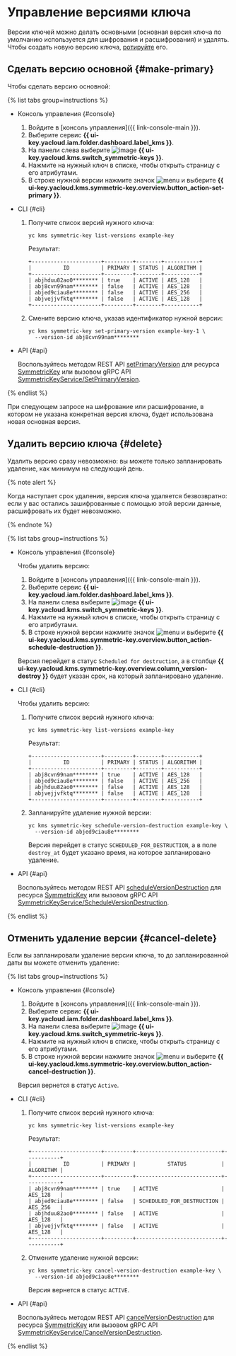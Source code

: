 # Управление версиями ключа

Версии ключей можно делать основными (основная версия ключа по умолчанию используется для шифрования и расшифрования) и удалять. Чтобы создать новую версию ключа, [ротируйте](key.md#rotate) его.

## Сделать версию основной {#make-primary}

Чтобы сделать версию основной:

{% list tabs group=instructions %}

- Консоль управления {#console}

  1. Войдите в [консоль управления]({{ link-console-main }}).
  1. Выберите сервис **{{ ui-key.yacloud.iam.folder.dashboard.label_kms }}**.
  1. На панели слева выберите ![image](../../_assets/console-icons/key.svg) **{{ ui-key.yacloud.kms.switch_symmetric-keys }}**.
  1. Нажмите на нужный ключ в списке, чтобы открыть страницу с его атрибутами.
  1. В строке нужной версии нажмите значок ![menu](../../_assets/console-icons/ellipsis.svg) и выберите **{{ ui-key.yacloud.kms.symmetric-key.overview.button_action-set-primary }}**.

- CLI {#cli}

  1. Получите список версий нужного ключа:

     ```
     yc kms symmetric-key list-versions example-key
     ```
	 
	 Результат:
	 
	 ```
     +----------------------+---------+--------+-----------+
     |          ID          | PRIMARY | STATUS | ALGORITHM |
     +----------------------+---------+--------+-----------+
     | abjhduu82ao0******** | true    | ACTIVE | AES_128   |
     | abj8cvn99nam******** | false   | ACTIVE | AES_128   |
     | abjed9ciau8e******** | false   | ACTIVE | AES_256   |
     | abjvejjvfktq******** | false   | ACTIVE | AES_128   |
     +----------------------+---------+--------+-----------+
     ```

  1. Смените версию ключа, указав идентификатор нужной версии:

     ```
     yc kms symmetric-key set-primary-version example-key-1 \
       --version-id abj8cvn99nam********
     ```

- API {#api}

  Воспользуйтесь методом REST API [setPrimaryVersion](../../kms/api-ref/SymmetricKey/setPrimaryVersion.md) для ресурса [SymmetricKey](../../kms/api-ref/SymmetricKey/index.md) или вызовом gRPC API [SymmetricKeyService/SetPrimaryVersion](../../kms/api-ref/grpc/SymmetricKey/setPrimaryVersion.md).

{% endlist %}

При следующем запросе на шифрование или расшифрование, в котором не указана конкретная версия ключа, будет использована новая основная версия.

## Удалить версию ключа {#delete}

Удалить версию сразу невозможно: вы можете только запланировать удаление, как минимум на следующий день.

{% note alert %}

Когда наступает срок удаления, версия ключа удаляется безвозвратно: если у вас остались зашифрованные с помощью этой версии данные, расшифровать их будет невозможно.

{% endnote %}

{% list tabs group=instructions %}

- Консоль управления {#console}

  Чтобы удалить версию:

  1. Войдите в [консоль управления]({{ link-console-main }}).
  1. Выберите сервис **{{ ui-key.yacloud.iam.folder.dashboard.label_kms }}**.
  1. На панели слева выберите ![image](../../_assets/console-icons/key.svg) **{{ ui-key.yacloud.kms.switch_symmetric-keys }}**.
  1. Нажмите на нужный ключ в списке, чтобы открыть страницу с его атрибутами.
  1. В строке нужной версии нажмите значок ![menu](../../_assets/console-icons/ellipsis.svg) и выберите **{{ ui-key.yacloud.kms.symmetric-key.overview.button_action-schedule-destruction }}**.

  Версия перейдет в статус `Scheduled for destruction`, а в столбце **{{ ui-key.yacloud.kms.symmetric-key.overview.column_version-destroy }}** будет указан срок, на который запланировано удаление.

- CLI {#cli}

  Чтобы удалить версию:

  1. Получите список версий нужного ключа:

     ```
     yc kms symmetric-key list-versions example-key
	 ```
	 
	 Результат:
	 
	 ```
     +----------------------+---------+--------+-----------+
     |          ID          | PRIMARY | STATUS | ALGORITHM |
     +----------------------+---------+--------+-----------+
     | abj8cvn99nam******** | true    | ACTIVE | AES_128   |
     | abjed9ciau8e******** | false   | ACTIVE | AES_256   |
     | abjhduu82ao0******** | false   | ACTIVE | AES_128   |
     | abjvejjvfktq******** | false   | ACTIVE | AES_128   |
     +----------------------+---------+--------+-----------+
     ```

  1. Запланируйте удаление нужной версии:

     ```
     yc kms symmetric-key schedule-version-destruction example-key \
       --version-id abjed9ciau8e********
     ```

     Версия перейдет в статус `SCHEDULED_FOR_DESTRUCTION`, а в поле `destroy_at` будет указано время, на которое запланировано удаление.

- API {#api}

  Воспользуйтесь методом REST API [scheduleVersionDestruction](../../kms/api-ref/SymmetricKey/scheduleVersionDestruction.md) для ресурса [SymmetricKey](../../kms/api-ref/SymmetricKey/index.md) или вызовом gRPC API [SymmetricKeyService/ScheduleVersionDestruction](../../kms/api-ref/grpc/SymmetricKey/scheduleVersionDestruction.md).

{% endlist %}

## Отменить удаление версии {#cancel-delete}

Если вы запланировали удаление версии ключа, то до запланированной даты вы можете отменить удаление:

{% list tabs group=instructions %}

- Консоль управления {#console}

  1. Войдите в [консоль управления]({{ link-console-main }}).
  1. Выберите сервис **{{ ui-key.yacloud.iam.folder.dashboard.label_kms }}**.
  1. На панели слева выберите ![image](../../_assets/console-icons/key.svg) **{{ ui-key.yacloud.kms.switch_symmetric-keys }}**.
  1. Нажмите на нужный ключ в списке, чтобы открыть страницу с его атрибутами.
  1. В строке нужной версии нажмите значок ![menu](../../_assets/console-icons/ellipsis.svg) и выберите **{{ ui-key.yacloud.kms.symmetric-key.overview.button_action-cancel-destruction }}**.
  
  Версия вернется в статус `Active`.

- CLI {#cli}

  1. Получите список версий нужного ключа:

     ```
     yc kms symmetric-key list-versions example-key
	 ```
	 
	 Результат:
	 
	 ```
     +----------------------+---------+---------------------------+-----------+
     |          ID          | PRIMARY |          STATUS           | ALGORITHM |
     +----------------------+---------+---------------------------+-----------+
     | abj8cvn99nam******** | true    | ACTIVE                    | AES_128   |
     | abjed9ciau8e******** | false   | SCHEDULED_FOR_DESTRUCTION | AES_256   |
     | abjhduu82ao0******** | false   | ACTIVE                    | AES_128   |
     | abjvejjvfktq******** | false   | ACTIVE                    | AES_128   |
     +----------------------+---------+---------------------------+-----------+
     ```

  1. Отмените удаление нужной версии:

     ```
     yc kms symmetric-key cancel-version-destruction example-key \
       --version-id abjed9ciau8e********
     ```

     Версия вернется в статус `ACTIVE`.

- API {#api}

  Воспользуйтесь методом REST API [cancelVersionDestruction](../../kms/api-ref/SymmetricKey/cancelVersionDestruction.md) для ресурса [SymmetricKey](../../kms/api-ref/SymmetricKey/index.md) или вызовом gRPC API [SymmetricKeyService/CancelVersionDestruction](../../kms/api-ref/grpc/SymmetricKey/cancelVersionDestruction.md).

{% endlist %}





